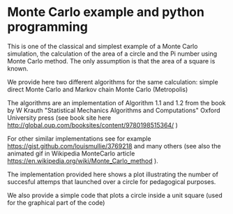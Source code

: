 # Monte Carlo example and python programming

This is one of the classical and simplest example of a Monte Carlo simulation, the calculation of the area of a circle and the Pi number using Monte Carlo method.
The only assumption is that the area of a square is known.

We provide here two different algorithms for the same calculation: simple direct Monte Carlo and Markov chain Monte Carlo (Metropolis) 

The algorithms are an implementation of Algorithm 1.1 and 1.2 from the book by W Krauth "Statistical Mechanics Algorithms and Computations" Oxford University press (see book site here http://global.oup.com/booksites/content/9780198515364/ )

For other similar implementations see for example https://gist.github.com/louismullie/3769218 and many others (see also the animated gif in Wikipedia MonteCarlo article https://en.wikipedia.org/wiki/Monte_Carlo_method ).

The implementation provided here shows a plot illustrating the number of succesful attemps that launched over a circle for pedagogical purposes.

We also provide a simple code that plots a circle inside a unit square (used for the graphical part of the code)

